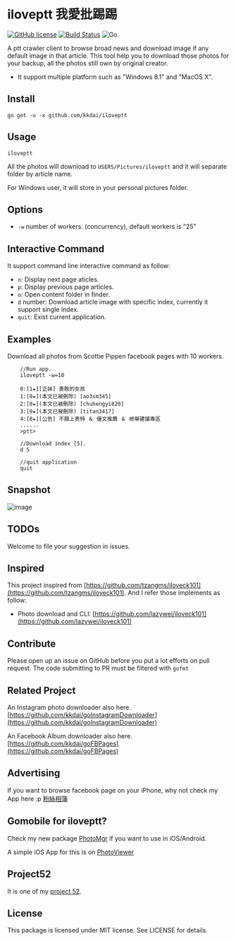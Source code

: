 iloveptt 我愛批踢踢
======================
[![GitHub license](https://img.shields.io/badge/license-MIT-blue.svg)](https://raw.githubusercontent.com/kkdai/iloveptt/master/LICENSE) [![Build Status](https://www.travis-ci.com/kkdai/iloveptt.svg?branch=master)](https://www.travis-ci.com/github/kkdai/iloveptt) ![Go](https://github.com/kkdai/iloveptt/workflows/Go/badge.svg)


A ptt crawler client to browse broad news and download image if any default image in that article. This tool help you to download those photos for your backup, all the photos still own by original creator. 

- It support multiple platform such as "Windows 8.1" and "MacOS X".


Install
--------------

    go get -u -x github.com/kkdai/iloveptt

Usage
---------------------

    iloveptt  

All the photos will download to `USERS/Pictures/iloveptt` and it will separate folder by article name.

For Windows user, it will store in your personal pictures folder.



Options
---------------

- `-w` number of workers. (concurrency), default workers is "25"


Interactive Command
---------------

It support command line interactive command as follow:

- `n`: Display next page aticles.
- `p`: Display previous page articles.
- `o`: Open content folder in finder.
- `d` number: Download article image with specific index, currently it support single index.
- `quit`: Exist current application.

Examples
---------------

Download all photos from Scottie Pippen facebook pages with 10 workers.

        //Run app.
        iloveptt -w=10
        
        0:[1★][正妹] 勇敢的女孩
        1:[0★](本文已被刪除) [ao3sm345]
        2:[0★](本文已被刪除) [chuhengyi820]
        3:[0★](本文已被刪除) [titan3417]
        4:[8★][公告] 不願上表特 ＆ 優文推薦 ＆ 檢舉建議專區
        ......
        >ptt>

        //Download index [5].
        d 5
        
        //quit application
        quit
     


Snapshot
---------------

![image](snapshot/1.png)

TODOs
---------------

Welcome to file your suggestion in issues.

Inspired
---------------

This project inspired from [https://github.com/tzangms/iloveck101](https://github.com/tzangms/iloveck101). And I refer those implements as follow:

- Photo download and CLI: [https://github.com/lazywei/iloveck101](https://github.com/lazywei/iloveck101)


Contribute
---------------

Please open up an issue on GitHub before you put a lot efforts on pull request.
The code submitting to PR must be filtered with `gofmt`

Related Project
---------------

An Instagram photo downloader also here. [https://github.com/kkdai/goInstagramDownloader](https://github.com/kkdai/goInstagramDownloader)

An Facebook Album downloader also here. [https://github.com/kkdai/goFBPages](https://github.com/kkdai/goFBPages)


Advertising
---------------

If you want to browse facebook page on your iPhone, why not check my App here :p [粉絲相簿](https://itunes.apple.com/tw/app/fen-si-xiang-bu/id839324997?l=zh&mt=8)

Gomobile for iloveptt?
---------------

Check my new package [PhotoMgr](https://github.com/kkdai/photomgr) if you want to use in iOS/Android.

A simple iOS App for this is on [PhotoViewer](https://github.com/kkdai/PhotoViewer)

Project52
---------------

It is one of my [project 52](https://github.com/kkdai/project52).


License
---------------

This package is licensed under MIT license. See LICENSE for details.

